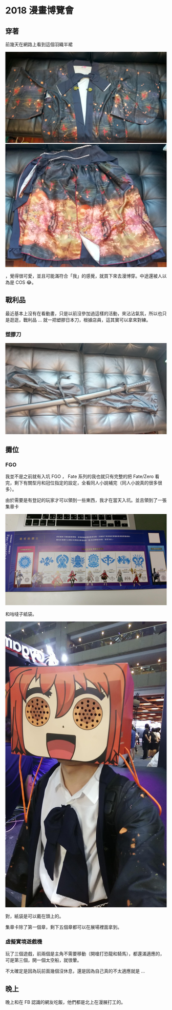 # 2018 漫畫博覽會

## 穿著

前幾天在網路上看到這個羽織半裙

![](feather.jpg)
![](half-skirt.jpg)

，覺得很可愛，並且可能滿符合「我」的感覺，就買下來去漫博穿。中途還被人以為是 COS 😂。

## 戰利品

最近基本上沒有在看動畫，只是以前沒參加過這樣的活動，來沾沾氣氛，所以也只是逛逛，戰利品 ... 就一把塑膠日本刀，根據店員，這其實可以拿來對練。

### 塑膠刀

![](katana.jpg)

## 攤位

### FGO

我並不是之前就有入坑 FGO ， Fate 系列的我也就只有完整的把 Fate/Zero 看完，剩下有關型月和冠位指定的設定，全看同人小說補完（同人小說真的很多很多）。

由於需要是有登記的玩家才可以領到一些東西，我才在當天入坑。並且領到了一張集章卡

![](card.jpg)

和咕噠子紙袋。

![](gudako.jpg)

對，紙袋是可以戴在頭上的。

集章卡除了第一個章，剩下五個章都可以在展場裡面拿到。

### 虛擬實境遊戲機

玩了三個遊戲，前兩個是主角不需要移動（開槍打恐龍和騎馬），都還滿適應的，可是第三個，開一個太空船，就很暈。

不太確定是因為玩前面幾個沒休息，還是因為自己真的不太適應就是 ...

## 晚上

晚上和在 FB 認識的網友吃飯，他們都是北上在漫展打工的。